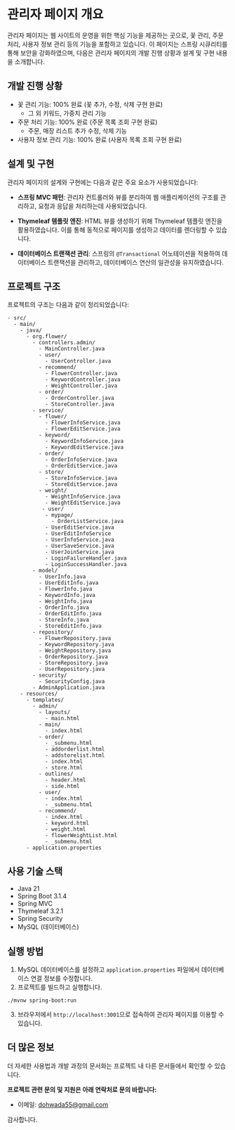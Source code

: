 # 관리자 페이지 개요

관리자 페이지는 웹 사이트의 운영을 위한 핵심 기능을 제공하는 곳으로, 꽃 관리, 주문 처리, 사용자 정보 관리 등의 기능을 포함하고 있습니다. 이 페이지는 스프링 시큐리티를 통해 보안을 강화하였으며, 다음은 관리자 페이지의 개발 진행 상황과 설계 및 구현 내용을 소개합니다.

## 개발 진행 상황

- 꽃 관리 기능: 100% 완료 (꽃 추가, 수정, 삭제 구현 완료)
  - 그 외 키워드,  가중치 관리 기능
- 주문 처리 기능: 100% 완료 (주문 목록 조회 구현 완료)
  - 주문, 매장 리스트 추가 수정, 삭제 기능
- 사용자 정보 관리 기능: 100% 완료 (사용자 목록 조회 구현 완료)

## 설계 및 구현

관리자 페이지의 설계와 구현에는 다음과 같은 주요 요소가 사용되었습니다:

- **스프링 MVC 패턴**: 관리자 컨트롤러와 뷰를 분리하여 웹 애플리케이션의 구조를 관리하고, 요청과 응답을 처리하는데 사용되었습니다.

- **Thymeleaf 템플릿 엔진**: HTML 뷰를 생성하기 위해 Thymeleaf 템플릿 엔진을 활용하였습니다. 이를 통해 동적으로 페이지를 생성하고 데이터를 렌더링할 수 있습니다.

- **데이터베이스 트랜잭션 관리**: 스프링의 `@Transactional` 어노테이션을 적용하여 데이터베이스 트랜잭션을 관리하고, 데이터베이스 연산의 일관성을 유지하였습니다.

## 프로젝트 구조

프로젝트의 구조는 다음과 같이 정리되었습니다:

```
- src/
  - main/
    - java/
      - org.flower/
        - controllers.admin/ 
          - MainController.java
          - user/
            - UserController.java
          - recommend/
            - FlowerController.java
            - KeywordController.java
            - WeightController.java
          - order/
            - OrderController.java
            - StoreController.java
        - service/
          - flower/
            - FlowerInfoService.java
            - FlowerEditService.java
          - keyword/
            - KeywordInfoService.java
            - KeywordEditService.java
          - order/
            - OrderInfoService.java
            - OrderEditService.java
          - store/
            - StoreInfoService.java
            - StoreEditService.java
          - weight/
            - WeightInfoService.java
            - WeightEditService.java
           - user/
            - mypage/
              - OrderListService.java
            - UserEditService.java
            - UserEditInfoService
            - UserInfoService.java
            - UserSaveService.java
            - UserJoinService.java
            - LoginFailureHandler.java
            - LoginSuccessHandler.java
        - model/
          - UserInfo.java
          - UserEditInfo.java
          - FlowerInfo.java
          - KeywordInfo.java
          - WeightInfo.java
          - OrderInfo.java
          - OrderEditInfo.java
          - StoreInfo.java
          - StoreEditInfo.java       
        - repository/
          - FlowerRepository.java
          - KeywordRepository.java
          - WeightRepository.java
          - OrderRepository.java
          - StoreRepository.java
          - UserRepository.java
        - security/
          - SecurityConfig.java
        - AdminApplication.java
    - resources/
      - templates/
        - admin/
          - layouts/
            - main.html
          - main/
            - index.html
          - order/
            - _submenu.html
            - addorderlist.html
            - addstorelist.html
            - index.html
            - store.html
          - outlines/
            - header.html
            - side.html
          - user/
            - index.html
            - _submenu.html
          - recommend/
            - index.html
            - keyword.html
            - weight.html
            - flowerWeightList.html
            - _submenu.html
      - application.properties
```

## 사용 기술 스택

- Java 21
- Spring Boot 3.1.4
- Spring MVC
- Thymeleaf 3.2.1
- Spring Security
- MySQL (데이터베이스)

## 실행 방법

1. MySQL 데이터베이스를 설정하고 `application.properties` 파일에서 데이터베이스 연결 정보를 수정합니다.
2. 프로젝트를 빌드하고 실행합니다.

```
./mvnw spring-boot:run
```

3. 브라우저에서 `http://localhost:3001`으로 접속하여 관리자 페이지를 이용할 수 있습니다.

## 더 많은 정보

더 자세한 사용법과 개발 과정의 문서화는 프로젝트 내 다른 문서들에서 확인할 수 있습니다.

**프로젝트 관련 문의 및 지원은 아래 연락처로 문의 바랍니다:**

- 이메일: dohwada55@gmail.com

감사합니다. 